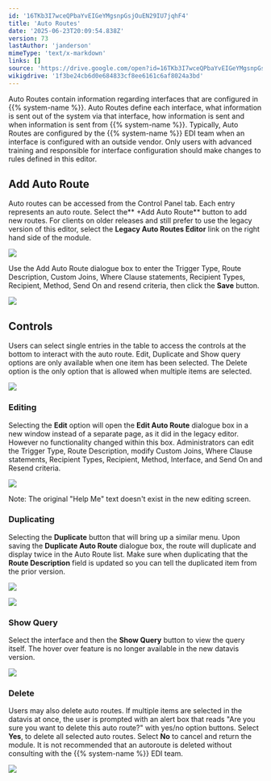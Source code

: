 ```yaml
---
id: '16TKb3I7wceQPbaYvEIGeYMgsnpGsjOuEN29IU7jqhF4'
title: 'Auto Routes'
date: '2025-06-23T20:09:54.838Z'
version: 73
lastAuthor: 'janderson'
mimeType: 'text/x-markdown'
links: []
source: 'https://drive.google.com/open?id=16TKb3I7wceQPbaYvEIGeYMgsnpGsjOuEN29IU7jqhF4'
wikigdrive: '1f3be24cb6d0e684833cf8ee6161c6af8024a3bd'
---
```

Auto Routes contain information regarding interfaces that are configured in {{% system-name %}}. Auto Routes define each interface, what information is sent out of the system via that interface, how information is sent and when information is sent from {{% system-name %}}. Typically, Auto Routes are configured by the {{% system-name %}} EDI team when an interface is configured with an outside vendor. Only users with advanced training and responsible for interface configuration should make changes to rules defined in this editor.

## Add Auto Route

Auto routes can be accessed from the Control Panel tab. Each entry represents an auto route. Select the** +Add Auto Route** button to add new routes. For clients on older releases and still prefer to use the legacy version of this editor, select the **Legacy Auto Routes Editor** link on the right hand side of the module.

![](../auto-routes.assets/3382c9cc2f7f2ab3e88e57394fc6fb6d.png)

Use the Add Auto Route dialogue box to enter the Trigger Type, Route Description, Custom Joins, Where Clause statements, Recipient Types, Recipient, Method, Send On and resend criteria, then click the **Save** button.

![](../auto-routes.assets/67de54f9d16cdd793278c2021500171d.png)

## Controls

Users can select single entries in the table to access the controls at the bottom to interact with the auto route. Edit, Duplicate and Show query options are only available when one item has been selected. The Delete option is the only option that is allowed when multiple items are selected.

![](../auto-routes.assets/791b853f38b30da9beb0d16d66d00c2d.png)

### Editing

Selecting the **Edit** option will open the **Edit Auto Route** dialogue box in a new window instead of a separate page, as it did in the legacy editor. However no functionality changed within this box. Administrators can edit the Trigger Type, Route Description, modify Custom Joins, Where Clause statements, Recipient Types, Recipient, Method, Interface, and Send On and Resend criteria.

![](../auto-routes.assets/f916a99a1e232852c6181a335e9f35a5.png)

Note: The original "Help Me" text doesn't exist in the new editing screen.

### Duplicating

Selecting the **Duplicate** button that will bring up a similar menu. Upon saving the **Duplicate Auto Route** dialogue box, the route will duplicate and display twice in the Auto Route list. Make sure when duplicating that the **Route Description** field is updated so you can tell the duplicated item from the prior version.

![](../auto-routes.assets/b72137a70faa5a7fbb30c233eb7712ba.png)

![](../auto-routes.assets/4c5f4674ba2c66d400ec76f78e5f093a.png)

### Show Query

Select the interface and then the **Show Query** button to view the query itself. The hover over feature is no longer available in the new datavis version.

![](../auto-routes.assets/0fe2d9ac3a0165b8d4d2361e9147a3a6.png)

### Delete

Users may also delete auto routes. If multiple items are selected in the datavis at once, the user is prompted with an alert box that reads "Are you sure you want to delete this auto route?" with yes/no option buttons. Select **Yes**, to delete all selected auto routes. Select **No** to cancel and return the module. It is not recommended that an autoroute is deleted without consulting with the {{% system-name %}} EDI team.

![](../auto-routes.assets/46242925a09ef3086336cebea8f41502.png)
